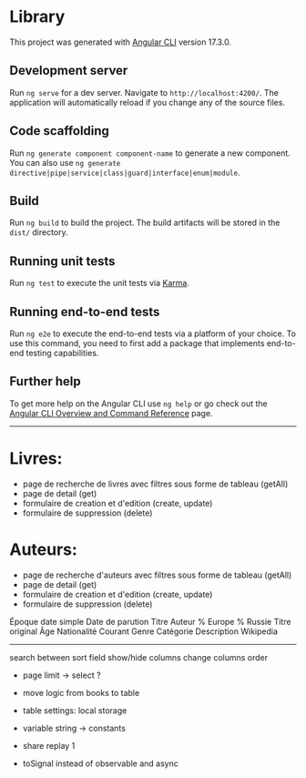 # Library

This project was generated with [Angular CLI](https://github.com/angular/angular-cli) version 17.3.0.

## Development server

Run `ng serve` for a dev server. Navigate to `http://localhost:4200/`. The application will automatically reload if you change any of the source files.

## Code scaffolding

Run `ng generate component component-name` to generate a new component. You can also use `ng generate directive|pipe|service|class|guard|interface|enum|module`.

## Build

Run `ng build` to build the project. The build artifacts will be stored in the `dist/` directory.

## Running unit tests

Run `ng test` to execute the unit tests via [Karma](https://karma-runner.github.io).

## Running end-to-end tests

Run `ng e2e` to execute the end-to-end tests via a platform of your choice. To use this command, you need to first add a package that implements end-to-end testing capabilities.

## Further help

To get more help on the Angular CLI use `ng help` or go check out the [Angular CLI Overview and Command Reference](https://angular.io/cli) page.

---

# Livres:

- page de recherche de livres avec filtres sous forme de tableau (getAll)
- page de detail (get)
- formulaire de creation et d'edition (create, update)
- formulaire de suppression (delete)

# Auteurs:

- page de recherche d'auteurs avec filtres sous forme de tableau (getAll)
- page de detail (get)
- formulaire de creation et d'edition (create, update)
- formulaire de suppression (delete)

Époque
date simple
Date de parution
Titre
Auteur
% Europe
% Russie
Titre original
Âge
Nationalité
Courant
Genre
Catégorie
Description
Wikipedia

---

search between
sort field
show/hide columns
change columns order

- page limit -> select ?
- move logic from books to table

- table settings: local storage
- variable string -> constants

- share replay 1
- toSignal instead of observable and async
